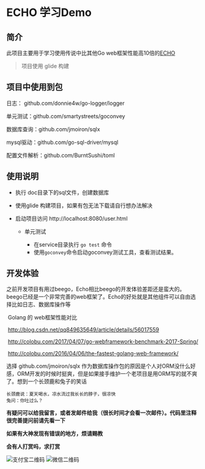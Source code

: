 # ECHO 学习Demo

## 简介

此项目主要用于学习使用传说中比其他Go web框架性能高10倍的[ECHO](https://github.com/labstack/echo)

> 项目使用 glide 构建

## 项目中使用到包

日志： github.com/donnie4w/go-logger/logger

单元测试：github.com/smartystreets/goconvey

数据库查询：github.com/jmoiron/sqlx

mysql驱动：github.com/go-sql-driver/mysql

配置文件解析：github.com/BurntSushi/toml

## 使用说明

- 执行 doc目录下的sql文件，创建数据库

- 使用glide 构建项目，如果有包无法下载请自行想办法解决

- 启动项目访问 http://localhost:8080/user.html 

  - 单元测试

    - 在service目录执行 `go test` 命令
    - 使用`goconvey`命令启动goconvey测试工具，查看测试结果。

## 开发体验

​	之前开发项目有用过beego，Echo相比beego的开发体验差距还是蛮大的。beego已经是一个非常完善的web框架了。Echo的好处就是其他组件可以自由选择比如日志、数据库操作等

​	Golang 的 web框架性能对比

​	 http://blog.csdn.net/qq849635649/article/details/56017559

​	http://colobu.com/2017/04/07/go-webframework-benchmark-2017-Spring/

​	http://colobu.com/2016/04/06/the-fastest-golang-web-framework/

选择 github.com/jmoiron/sqlx	作为数据库操作包的原因是个人对ORM没什么好感，ORM开发的时候时挺爽，但是如果接手维护一个老项目是用ORM写的就不爽了。想到一个长颈鹿和兔子的笑话

```
长颈鹿说：夏天喝水，凉水流过我长长的脖子，很凉快
兔问：你吐过么？
```


**有疑问可以给我留言，或者发邮件给我（很长时间才会看一次邮件）。代码里注释很完善提问前请先看一下**

**如果有大神发现有错误的地方，烦请赐教**

**会有人打赏吗，求打赏**





![支付宝二维码](https://github.com/crazy-wolf/echodemo/blob/master/static/zhifubao.jpeg?raw=true)
![微信二维码](https://github.com/crazy-wolf/echodemo/blob/master/static/weixin.jpeg?raw=true)





